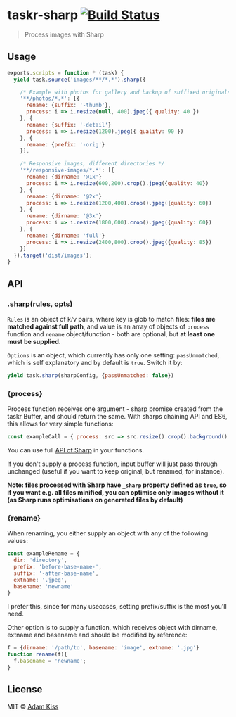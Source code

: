 # taskr-sharp [![Build Status][travis-img]][travis-link]


> Process images with Sharp

## Usage

``` javascript
exports.scripts = function * (task) {
  yield task.source('images/**/*.*').sharp({

    /* Example with photos for gallery and backup of suffixed originals */
    '**/photos/*.*': [{
      rename: {suffix: '-thumb'},
      process: i => i.resize(null, 400).jpeg({ quality: 40 })
    }, {
      rename: {suffix: '-detail'}
      process: i => i.resize(1200).jpeg({ quality: 90 })
    }, {
      rename: {prefix: '-orig'}
    }],

    /* Responsive images, different directories */
    '**/responsive-images/*.*': [{
      rename: {dirname: '@1x'}
      process: i => i.resize(600,200).crop().jpeg({quality: 40})
    }, {
      rename: {dirname: '@2x'}
      process: i => i.resize(1200,400).crop().jpeg({quality: 60})
    }, {
      rename: {dirname: '@3x'}
      process: i => i.resize(1800,600).crop().jpeg({quality: 60})
    }, {
      rename: {dirname: 'full'}
      process: i => i.resize(2400,800).crop().jpeg({quality: 85})
    }]
  }).target('dist/images');
}
```

## API

### .sharp(rules, opts)

`Rules` is an object of k/v pairs, where key is glob to match files: **files are matched against full path**, and value is an array of objects of `process` function and `rename` object/function - both are optional, but **at least one must be supplied**.

`Options` is an object, which currently has only one setting: `passUnmatched`, which is self explanatory and by default is `true`. Switch it by:

``` javascript
yield task.sharp(sharpConfig, {passUnmatched: false})
```

### {process}

Process function receives one argument - sharp promise created from the taskr Buffer, and should return the same. With sharps chaining API and ES6, this allows for very simple functions:

``` javascript
const exampleCall = { process: src => src.resize().crop().background().embed() }
```

You can use full [API of Sharp][sharp-docs] in your functions.

If you don't supply a process function, input buffer will just pass through unchanged (useful if you want to keep original, but renamed, for instance).

**Note: files processed with Sharp have `_sharp` property defined as `true`, so if you want e.g. all files minified, you can optimise only images without it (as Sharp runs optimisations on generated files by default)**

### {rename}

When renaming, you either supply an object with any of the following values: 

``` javascript
const exampleRename = {
  dir: 'directory',
  prefix: 'before-base-name-',
  suffix: '-after-base-name',
  extname: '.jpeg',
  basename: 'newname'
}
```

I prefer this, since for many usecases, setting prefix/suffix is the most you'll need.

Other option is to supply a function, which receives object with dirname, extname and basename and should be modified by reference:

``` javascript
f = {dirname: '/path/to', basename: 'image', extname: '.jpg'}
function rename(f){
  f.basename = 'newname';
}
```

## License

MIT &copy; [Adam Kiss](https://adamkiss.com)

[travis-link]: https://travis-ci.org/adamkiss/taskr-sharp
[travis-img]: https://travis-ci.org/adamkiss/taskr-sharp.svg?branch=master
[sharp-docs]: http://sharp.pixelplumbing.com
